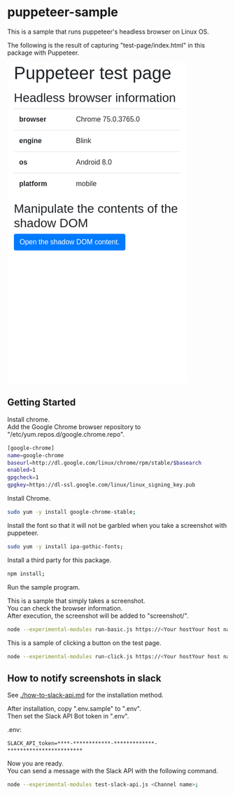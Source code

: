 # puppeteer-sample

This is a sample that runs puppeteer's headless browser on Linux OS.  

The following is the result of capturing "test-page/index.html" in this package with Puppeteer.  

![result.png](https://raw.githubusercontent.com/takuya-motoshima/puppeteer-sample/main/screencap/result.png)

## Getting Started

Install chrome.  
Add the Google Chrome browser repository to "/etc/yum.repos.d/google.chrome.repo".  

```sh
[google-chrome]
name=google-chrome
baseurl=http://dl.google.com/linux/chrome/rpm/stable/$basearch
enabled=1
gpgcheck=1
gpgkey=https://dl-ssl.google.com/linux/linux_signing_key.pub
```

Install Chrome.  

```sh
sudo yum -y install google-chrome-stable;
```

Install the font so that it will not be garbled when you take a screenshot with puppeteer.  

```sh
sudo yum -y install ipa-gothic-fonts;
```

Install a third party for this package.  

```sh
npm install;
```

Run the sample program.  

This is a sample that simply takes a screenshot.  
You can check the browser information.  
After execution, the screenshot will be added to "screenshot/".  

```sh
node --experimental-modules run-basic.js https://<Your hostYour host name>/test-page/basic.htmll;
```

This is a sample of clicking a button on the test page.  

```sh
node --experimental-modules run-click.js https://<Your hostYour host name>/test-page/click.html;
```

## How to notify screenshots in slack

See [./how-to-slack-api.md](./how-to-slack-api.md) for the installation method.

After installation, copy ".env.sample" to ".env".  
Then set the Slack API Bot token in ".env".  

.env: 

```text
SLACK_API_token=****-************-*************-************************
```

Now you are ready.  
You can send a message with the Slack API with the following command.  

```sh
node --experimental-modules test-slack-api.js <Channel name>;
```